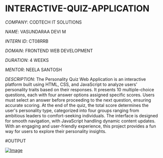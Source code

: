 # INTERACTIVE-QUIZ-APPLICATION

*COMPANY*: CODTECH IT SOLUTIONS

*NAME*: VASUNDARAA DEVI M

*INTERN ID*: CT08RRB

*DOMAIN*: FRONTEND WEB DEVELOPMENT

*DURATION*: 4 WEEKS

*MENTOR*: NEELA SANTOSH

*DESCRIPTION*: The Personality Quiz Web Application is an interactive platform built using HTML, CSS, and JavaScript to analyze users' personality traits based on their responses. It presents 10 multiple-choice questions, each with four answer options assigned specific scores. Users must select an answer before proceeding to the next question, ensuring accurate scoring. At the end of the quiz, the total score determines the user's personality type, categorized into four groups ranging from ambitious leaders to comfort-seeking individuals. The interface is designed for smooth navigation, with JavaScript handling dynamic content updates. With an engaging and user-friendly experience, this project provides a fun way for users to explore their personality insights.

#OUTPUT

[![Image](https://github.com/user-attachments/assets/13aea58c-e69b-47fd-ac44-d63ef5e09e00)](url)
